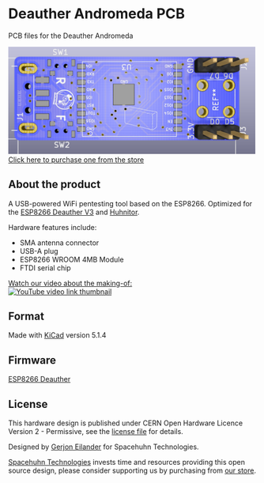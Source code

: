# Deauther Andromeda PCB

PCB files for the Deauther Andromeda

<a href="https://spacehuhn.store/product/deauther-andromeda/">
    <img src="Pictures/front_Render.png" width="500px"><br/>
    Click here to purchase one from the store
</a>

## About the product

A USB-powered WiFi pentesting tool based on the ESP8266. 
Optimized for the [ESP8266 Deauther V3](https://github.com/SpacehuhnTech/esp8266_deauther/tree/v3) and [Huhnitor](https://github.com/spacehuhntech/huhnitor).  

Hardware features include:  
* SMA antenna connector
* USB-A plug
* ESP8266 WROOM 4MB Module
* FTDI serial chip

[Watch our video about the making-of:](https://www.youtube.com/watch?v=-opemq-5bIY)  
[![YouTube video link thumbnail](https://img.youtube.com/vi/-opemq-5bIY/0.jpg)](https://www.youtube.com/watch?v=-opemq-5bIY)

## Format

Made with [KiCad](https://kicad-pcb.org/) version 5.1.4

## Firmware

[ESP8266 Deauther](https://github.com/SpacehuhnTech/esp8266_deauther)

## License

This hardware design is published under CERN Open Hardware Licence Version 2 - Permissive, see the [license file](LICENSE) for details.

Designed by [Gerjon Eilander](https://github.com/13r1ckz) for Spacehuhn Technologies.

[Spacehuhn Technologies](https://spacehuhn.tech) invests time and resources providing this open source design, please consider supporting us by purchasing from [our store](https://spacehuhn.store).  
